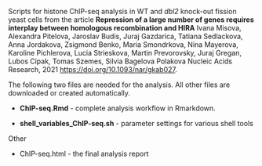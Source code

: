Scripts for histone ChIP-seq analysis in WT and *dbl2* knock-out fission yeast cells from the article 
**Repression of a large number of genes requires interplay between homologous recombination and HIRA**
Ivana Misova, Alexandra Pitelova, Jaroslav Budis, Juraj Gazdarica, Tatiana Sedlackova, Anna Jordakova, Zsigmond Benko, Maria Smondrkova, Nina Mayerova, Karoline Pichlerova, Lucia Strieskova, Martin Prevorovsky, Juraj Gregan, Lubos Cipak, Tomas Szemes, Silvia Bagelova Polakova
Nucleic Acids Research, 2021 
https://doi.org/10.1093/nar/gkab027.

The following two files are needed for the analysis. All other files are downloaded or created automatically.

* **ChIP-seq.Rmd** - complete analysis workflow in Rmarkdown.

* **shell_variables_ChIP-seq.sh** - parameter settings for various shell tools


Other

* ChIP-seq.html - the final analysis report
